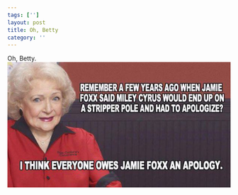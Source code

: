 ```yaml
---
tags: ['']
layout: post
title: Oh, Betty
category: ''
---
```

Oh, Betty.
![Oh, Betty.](/uploads/2013-8-30-oh-betty.jpg)

